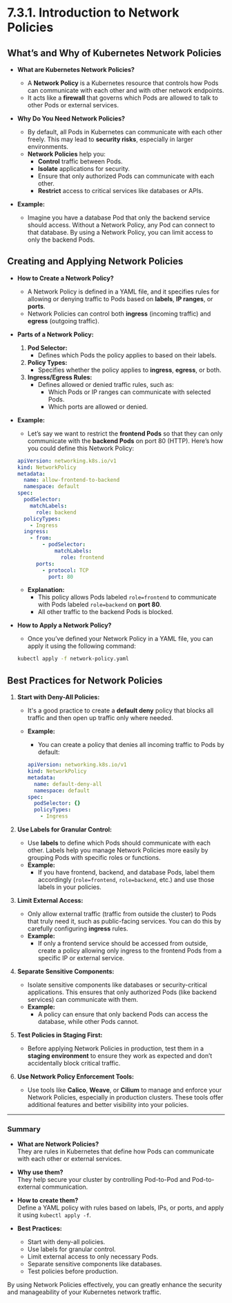 # **7.3.1. Introduction to Network Policies**

## **What’s and Why of Kubernetes Network Policies**

- **What are Kubernetes Network Policies?**

  - A **Network Policy** is a Kubernetes resource that controls how Pods can communicate with each other and with other network endpoints.
  - It acts like a **firewall** that governs which Pods are allowed to talk to other Pods or external services.

- **Why Do You Need Network Policies?**
  - By default, all Pods in Kubernetes can communicate with each other freely. This may lead to **security risks**, especially in larger environments.
  - **Network Policies** help you:
    - **Control** traffic between Pods.
    - **Isolate** applications for security.
    - Ensure that only authorized Pods can communicate with each other.
    - **Restrict** access to critical services like databases or APIs.
- **Example:**
  - Imagine you have a database Pod that only the backend service should access. Without a Network Policy, any Pod can connect to that database. By using a Network Policy, you can limit access to only the backend Pods.

## **Creating and Applying Network Policies**

- **How to Create a Network Policy?**

  - A Network Policy is defined in a YAML file, and it specifies rules for allowing or denying traffic to Pods based on **labels**, **IP ranges**, or **ports**.
  - Network Policies can control both **ingress** (incoming traffic) and **egress** (outgoing traffic).

- **Parts of a Network Policy:**

  1. **Pod Selector:**
     - Defines which Pods the policy applies to based on their labels.
  2. **Policy Types:**
     - Specifies whether the policy applies to **ingress**, **egress**, or both.
  3. **Ingress/Egress Rules:**
     - Defines allowed or denied traffic rules, such as:
       - Which Pods or IP ranges can communicate with selected Pods.
       - Which ports are allowed or denied.

- **Example:**

  - Let’s say we want to restrict the **frontend Pods** so that they can only communicate with the **backend Pods** on port 80 (HTTP). Here’s how you could define this Network Policy:

  ```yaml
  apiVersion: networking.k8s.io/v1
  kind: NetworkPolicy
  metadata:
    name: allow-frontend-to-backend
    namespace: default
  spec:
    podSelector:
      matchLabels:
        role: backend
    policyTypes:
      - Ingress
    ingress:
      - from:
          - podSelector:
              matchLabels:
                role: frontend
        ports:
          - protocol: TCP
            port: 80
  ```

  - **Explanation:**
    - This policy allows Pods labeled `role=frontend` to communicate with Pods labeled `role=backend` on **port 80**.
    - All other traffic to the backend Pods is blocked.

- **How to Apply a Network Policy?**

  - Once you’ve defined your Network Policy in a YAML file, you can apply it using the following command:

  ```bash
  kubectl apply -f network-policy.yaml
  ```

## **Best Practices for Network Policies**

1. **Start with Deny-All Policies:**

   - It's a good practice to create a **default deny** policy that blocks all traffic and then open up traffic only where needed.
   - **Example:**

     - You can create a policy that denies all incoming traffic to Pods by default:

     ```yaml
     apiVersion: networking.k8s.io/v1
     kind: NetworkPolicy
     metadata:
       name: default-deny-all
       namespace: default
     spec:
       podSelector: {}
       policyTypes:
         - Ingress
     ```

2. **Use Labels for Granular Control:**

   - Use **labels** to define which Pods should communicate with each other. Labels help you manage Network Policies more easily by grouping Pods with specific roles or functions.
   - **Example:**
     - If you have frontend, backend, and database Pods, label them accordingly (`role=frontend`, `role=backend`, etc.) and use those labels in your policies.

3. **Limit External Access:**

   - Only allow external traffic (traffic from outside the cluster) to Pods that truly need it, such as public-facing services. You can do this by carefully configuring **ingress** rules.
   - **Example:**
     - If only a frontend service should be accessed from outside, create a policy allowing only ingress to the frontend Pods from a specific IP or external service.

4. **Separate Sensitive Components:**

   - Isolate sensitive components like databases or security-critical applications. This ensures that only authorized Pods (like backend services) can communicate with them.
   - **Example:**
     - A policy can ensure that only backend Pods can access the database, while other Pods cannot.

5. **Test Policies in Staging First:**

   - Before applying Network Policies in production, test them in a **staging environment** to ensure they work as expected and don’t accidentally block critical traffic.

6. **Use Network Policy Enforcement Tools:**
   - Use tools like **Calico**, **Weave**, or **Cilium** to manage and enforce your Network Policies, especially in production clusters. These tools offer additional features and better visibility into your policies.

---

### **Summary**

- **What are Network Policies?**  
  They are rules in Kubernetes that define how Pods can communicate with each other or external services.
- **Why use them?**  
  They help secure your cluster by controlling Pod-to-Pod and Pod-to-external communication.

- **How to create them?**  
  Define a YAML policy with rules based on labels, IPs, or ports, and apply it using `kubectl apply -f`.

- **Best Practices:**
  - Start with deny-all policies.
  - Use labels for granular control.
  - Limit external access to only necessary Pods.
  - Separate sensitive components like databases.
  - Test policies before production.

By using Network Policies effectively, you can greatly enhance the security and manageability of your Kubernetes network traffic.
